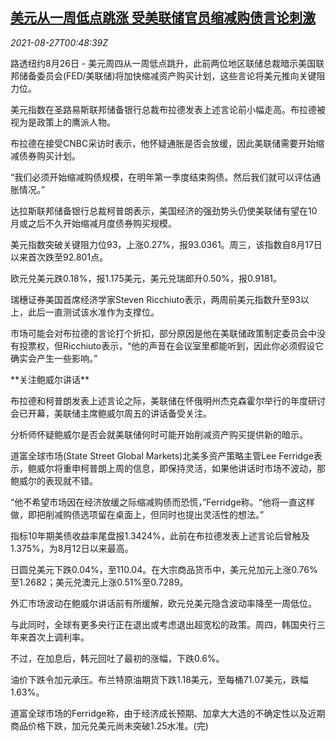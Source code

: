 <!--1630026063000-->
[美元从一周低点跳涨 受美联储官员缩减购债言论刺激](https://cn.reuters.com/article/global-forex-0826-idCNKBS2FS024)
------

<div><i>2021-08-27T00:48:39Z</i></div><p>路透纽约8月26日 - 美元周四从一周低点跳升，此前两位地区联储总裁暗示美国联邦储备委员会(FED/美联储)将加快缩减资产购买计划，这些言论将美元推向关键阻力位。</p><p>美元指数在圣路易斯联邦储备银行总裁布拉德发表上述言论前小幅走高。布拉德被视为是政策上的鹰派人物。</p><p>布拉德在接受CNBC采访时表示，他怀疑通胀是否会放缓，因此美联储需要开始缩减债券购买计划。</p><p>“我们必须开始缩减购债规模，在明年第一季度结束购债。然后我们就可以评估通胀情况。”</p><p>达拉斯联邦储备银行总裁柯普朗表示，美国经济的强劲势头仍使美联储有望在10月或之后不久开始缩减月度债券购买规模。</p><p>美元指数突破关键阻力位93，上涨0.27%，报93.0361。周三，该指数自8月17日以来首次跌至92.801点。</p><p>欧元兑美元跌0.18%，报1.175美元，美元兑瑞郎升0.50%，报0.9181。</p><p>瑞穗证券美国首席经济学家Steven Ricchiuto表示，两周前美元指数升至93以上，此后一直测试该水准作为支撑位。</p><p>市场可能会对布拉德的言论打个折扣，部分原因是他在美联储政策制定委员会中没有投票权，但Ricchiuto表示，“他的声音在会议室里都能听到，因此你必须假设它确实会产生一些影响。”</p><p>**关注鲍威尔讲话**</p><p>布拉德和柯普朗发表上述言论之际，美联储在怀俄明州杰克森霍尔举行的年度研讨会已开幕，美联储主席鲍威尔周五的讲话备受关注。</p><p>分析师怀疑鲍威尔是否会就美联储何时可能开始削减资产购买提供新的暗示。</p><p>道富全球市场(State Street Global Markets)北美多资产策略主管Lee Ferridge表示，鲍威尔将重申柯普朗上周的信息，即保持灵活，如果他讲话时市场不波动，那鲍威尔的表现就不错。</p><p>“他不希望市场因在经济放缓之际缩减购债而恐慌，”Ferridge称。“他将一直这样做，即把削减购债选项留在桌面上，但同时也提出灵活性的想法。”</p><p>指标10年期美债收益率尾盘报1.3424%，此前在布拉德发表上述言论后曾触及1.375%，为8月12日以来最高。</p><p>日圆兑美元下跌0.04%，至110.04。在大宗商品货币中，美元兑加元上涨0.76%至1.2682；美元兑澳元上涨0.51%至0.7289。</p><p>外汇市场波动在鲍威尔讲话前有所缓解，欧元兑美元隐含波动率降至一周低位。</p><p>与此同时，全球有更多央行正在退出或考虑退出超宽松的政策。周四，韩国央行三年来首次上调利率。</p><p>不过，在加息后，韩元回吐了最初的涨幅，下跌0.6%。</p><p>油价下跌令加元承压。布兰特原油期货下跌1.18美元，至每桶71.07美元，跌幅1.63%。</p><p>道富全球市场的Ferridge称，由于经济成长预期、加拿大大选的不确定性以及近期商品价格下跌，加元兑美元尚未突破1.25水准。(完)</p>
